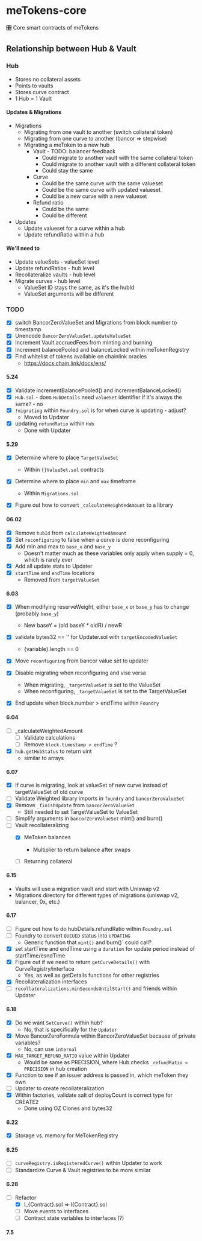 # meTokens-core
🎛  Core smart contracts of meTokens


## Relationship between Hub & Vault
### Hub
* Stores no collateral assets
* Points to vaults
* Stores curve contract
* 1 Hub = 1 Vault

#### Updates & Migrations
* Migrations
    * Migrating from one vault to another (switch collateral token)
    * Migrating from one curve to another (bancor => stepwise)
    * Migrating a meToken to a new hub
        * Vault - TODO: balancer feedback
            * Could migrate to another vault with the same collateral token
            * Could migrate to another vault with a different collateral token
            * Could stay the same
        * Curve
            * Could be the same curve with the same valueset
            * Could be the same curve with updated valueset
            * Could be a new curve with a new valueset
        * Refund ratio
            * Could be the same
            * Could be different
* Updates
    * Update valueset for a curve within a hub
    * Update refundRatio within a hub


#### We'll need to
* Update valueSets - valueSet level
* Update refundRatios - hub level
* Recollateralize vaults - hub level
* Migrate curves - hub level
    * ValueSet ID stays the same, as it's the hubId
    * ValueSet arguments will be different


### TODO
* [x] switch BancorZeroValueSet and Migrations from block number to timestamp
* [x] Unencode `BancorZeroValueSet.updateValueSet`
* [x] Increment Vault.accruedFees from minting and burning
* [x] Increment balancePooled and balanceLocked within meTokenRegistry
* [x] Find whitelist of tokens available on chainlink oracles
    * https://docs.chain.link/docs/ens/

#### 5.24
* [x] Validate incrementBalancePooled() and incrementBalanceLocked()
* [x] `Hub.sol` - does `HubDetails` need `valueSet` identifier if it's always the same? - no
* [x] `!migrating` within `Foundry.sol` is for when curve is updating - adjust?
    * Moved to Updater
* [x] updating `refundRatio` within `Hub`
    * Done with Updater

#### 5.29
* [x] Determine where to place `TargetValueSet`
    * Within `{}ValueSet.sol` contracts
* [x] Determine where to place `min` and `max` timeframe
    * Within `Migrations.sol`
* [x] Figure out how to convert `_calculateWeightedAmount` to a library


#### 06.02
* [x] Remove `hubId` from `calculateWeightedAmount`
* [x] Set `reconfiguring` to false when a curve is done reconfiguring
* [x] Add min and max to `base_x` and `base_y`
    * Doesn't matter much as these variables only apply when supply = 0, which is rarely ever
* [x] Add all update stats to Updater
* [x] `startTime` and `endTime` locations
    * Removed from `targetValueSet`


#### 6.03
* [x] When modifying reserveWeight, either `base_x` or `base_y` has to change (probably `base_y`)
    * New baseY = (old baseY * oldR) / newR
* [x] validate bytes32 == '' for Updater.sol with `targetEncodedValueSet`
    * {variable}.length == 0 
* [x] Move `reconfiguring` from bancor value set to updater
* [x] Disable migrating when reconfiguring and vise versa
    * When migrating, `_targetValueSet` is set to the ValueSet
    * When reconfiguring, `_targetValueSet` is set to the TargetValueSet
* [x] End update when block.number > endTime within `Foundry`


#### 6.04
* [ ] _calculateWeightedAmount
    * [ ] Validate calculations
    * [ ] Remove `block.timestamp > endTime` ?
* [x] `hub.getHubStatus` to return uint
    * similar to arrays

#### 6.07
* [x] If curve is migrating, look at valueSet of new curve instead of targetValueSet of old curve
* [ ] Validate Weighted library imports in `foundry` and `bancorZeroValueSet`
* [x] Remove `_finishUpdate` from `bancorZeroValueSet`
    * Still needed to set TargetValueSet to ValueSet
* [ ] Simplify arguments in `bancorZeroValueSet` mint() and burn()
* [ ] Vault recollateralizing
    * [x] MeToken balances
        * Multiplier to return balance after swaps
    * [ ] Returning collateral  


#### 6.15
* Vaults will use a migration vault and start with Uniswap v2
* Migrations directory for different types of migrations (uniswap v2, balancer, 0x, etc.)

#### 6.17
* [ ] Figure out how to do hubDetails.refundRatio within `Foundry.sol`
* [ ] Foundry to convert `QUEUED` status into `UPDATING`
    * Generic function that `mint()` and burn()` could call?
* [x] set startTime and endTime using a `duration` for update period instead of startTime/esndTime
* [x] Figure out if we need to return `getCurveDetails()` with CurveRegistry/interface 
    * Yes, as well as getDetails functions for other registries
* [x] Recollateralization interfaces
* [ ] `recollateralizations.minSecondsUntilStart()` and friends within Updater

#### 6.18
* [x] Do we want `SetCurve()` within hub?
    * No, that is specifically for the `Updater`
* [x] Move BancorZeroFormula within BancorZeroValueSet because of private variables?
    * No, can use `internal`
* [x] `MAX_TARGET_REFUND_RATIO` value within Updater
    * Would be same as PRECISION, where Hub checks `_refundRatio < PRECISION` in hub creation
* [x] Function to see if an issuer address is passed in, which meToken they own
* [ ] Updater to create recollateralization
* [x] Within factories, validate salt of deployCount is correct type for CREATE2
    * Done using OZ Clones and bytes32

#### 6.22
* [x] Storage vs. memory for MeTokenRegistry

#### 6.25
* [ ] `curveRegistry.isRegisteredCurve()` within Updater to work
* [ ] Standardize Curve & Vault registries to be more similar

#### 6.28
* [ ] Refactor
    * [x] I_{Contract}.sol => I{Contract}.sol
    * [ ] Move events to interfaces
    * [ ] Contract state variables to interfaces (?)

#### 7.5

